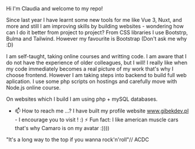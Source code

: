 Hi I'm Claudia and welcome to my repo!

Since last year I have learnt some new tools for me like Vue 3, Nuxt, and more and still I am improving skills by building websites - wondering how can I do it better from project to project?
From CSS libraries I use Bootstrp, Bulma and Tailwind. However my favourite is Bootstrap (Don't ask me why :D)

I am self-taught, taking online courses and writting code. I am aware that I do not have the experience of older colleagues, but I will!
I really like when my code immediately becomes a real picture of my work that's why I choose frontend. 
However I am taking steps into backend to build full web aplication. I use some php scripts on hostings and carefully move with Node.js online course.

On websites which I build I am using php + mySQL databases.

- 📫 How to reach me ...? I have built my profile website www.gibekdev.pl - I encourage you to visit ! :)
⚡ Fun fact: I like american muscle cars that's why Camaro is on my avatar :))))



"It's a long way to the top if you wanna rock'n'roll"// ACDC


